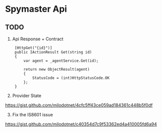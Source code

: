 # Spymaster Api

## TODO

1. Api Response + Contract

        [HttpGet("{id}")]
        public IActionResult Get(string id)
        {
            var agent = _agentService.Get(id);

            return new ObjectResult(agent)
            {
                StatusCode = (int)HttpStatusCode.OK
            };
        }


 2. Provider State

https://gist.github.com/milodotnet/4cfc5ff43ce059ad184361c448b5f0df 

 3. Fix the IS8601 issue

https://gist.github.com/milodotnet/c40354d7c9f53362ed4a410005fd6a94       